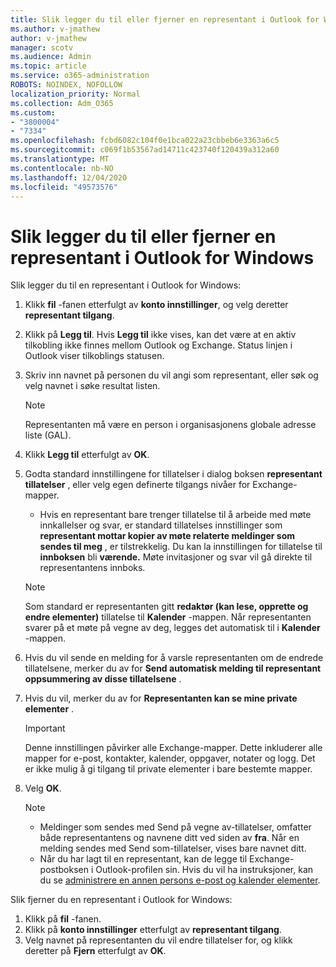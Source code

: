 ```yaml
---
title: Slik legger du til eller fjerner en representant i Outlook for Windows
ms.author: v-jmathew
author: v-jmathew
manager: scotv
ms.audience: Admin
ms.topic: article
ms.service: o365-administration
ROBOTS: NOINDEX, NOFOLLOW
localization_priority: Normal
ms.collection: Adm_O365
ms.custom:
- "3800004"
- "7334"
ms.openlocfilehash: fcbd6082c104f0e1bca022a23cbbeb6e3363a6c5
ms.sourcegitcommit: c069f1b53567ad14711c423740f120439a312a60
ms.translationtype: MT
ms.contentlocale: nb-NO
ms.lasthandoff: 12/04/2020
ms.locfileid: "49573576"
---
```

# <a name="how-to-add-or-remove-a-delegate-in-outlook-for-windows"></a>Slik legger du til eller fjerner en representant i Outlook for Windows

Slik legger du til en representant i Outlook for Windows: 

1. Klikk **fil** -fanen etterfulgt av **konto innstillinger**, og velg deretter **representant tilgang**.
2. Klikk på **Legg til**. Hvis **Legg til** ikke vises, kan det være at en aktiv tilkobling ikke finnes mellom Outlook og Exchange. Status linjen i Outlook viser tilkoblings statusen.
3. Skriv inn navnet på personen du vil angi som representant, eller søk og velg navnet i søke resultat listen.

    > [!NOTE]
    > Representanten må være en person i organisasjonens globale adresse liste (GAL).
4. Klikk **Legg til** etterfulgt av **OK**.
5. Godta standard innstillingene for tillatelser i dialog boksen **representant tillatelser** , eller velg egen definerte tilgangs nivåer for Exchange-mapper.

    - Hvis en representant bare trenger tillatelse til å arbeide med møte innkallelser og svar, er standard tillatelses innstillinger som **representant mottar kopier av møte relaterte meldinger som sendes til meg** , er tilstrekkelig. Du kan la innstillingen for tillatelse til **innboksen** bli **værende.** Møte invitasjoner og svar vil gå direkte til representantens innboks.

    > [!NOTE]
    > Som standard er representanten gitt **redaktør (kan lese, opprette og endre elementer)** tillatelse til **Kalender** -mappen. Når representanten svarer på et møte på vegne av deg, legges det automatisk til i **Kalender** -mappen.

5. Hvis du vil sende en melding for å varsle representanten om de endrede tillatelsene, merker du av for **Send automatisk melding til representant oppsummering av disse tillatelsene** .
6. Hvis du vil, merker du av for **Representanten kan se mine private elementer** .

    > [!IMPORTANT]
    > Denne innstillingen påvirker alle Exchange-mapper. Dette inkluderer alle mapper for e-post, kontakter, kalender, oppgaver, notater og logg. Det er ikke mulig å gi tilgang til private elementer i bare bestemte mapper.

7. Velg **OK**.

    > [!NOTE]
    >
    > - Meldinger som sendes med Send på vegne av-tillatelser, omfatter både representantens og navnene ditt ved siden av **fra**. Når en melding sendes med Send som-tillatelser, vises bare navnet ditt.
    > - Når du har lagt til en representant, kan de legge til Exchange-postboksen i Outlook-profilen sin. Hvis du vil ha instruksjoner, kan du se [administrere en annen persons e-post og kalender elementer](https://support.microsoft.com/office/manage-another-person-s-mail-and-calendar-items-afb79d6b-2967-43b9-a944-a6b953190af5).

Slik fjerner du en representant i Outlook for Windows:

1. Klikk på **fil** -fanen.
2. Klikk på **konto innstillinger** etterfulgt av **representant tilgang**.
3. Velg navnet på representanten du vil endre tillatelser for, og klikk deretter på **Fjern** etterfulgt av **OK**.
